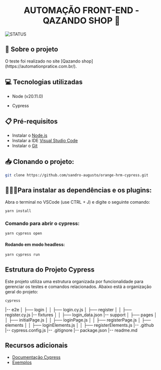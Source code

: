 

<h1 align="center"> AUTOMAÇÃO FRONT-END - QAZANDO SHOP 🍊</h1>

![STATUS](https://img.shields.io/static/v1?label=STATUS&message=%20Finalizado&color=&style=for-the-badge)


## 💬 Sobre o projeto
<p> O teste foi realizado no site [Qazando shop](https://automationpratice.com.br/). </p>

## 💻 Tecnologias utilizadas

- Node (v20.11.0)

- Cypress

## 📋 Pré-requisitos
- Instalar o [Node.js](https://nodejs.org/)
- Instalar a IDE [Visual Studio Code](https://code.visualstudio.com/download)
- Instalar o [Git](https://git-scm.com/downloads) 

##  📥 Clonando o projeto:
```bash
git clone https://github.com/sandro-augusto/orange-hrm-cypress.git
  ```

##  👩🏻‍💻​ Para instalar as dependências e os plugins:

Abra o terminal no VSCode (use CTRL + J) e digite o seguinte comando:

```bash
yarn install
  ```

### Comando para abrir o cypress:

```bash
yarn cypress open
  ```

#### Rodando em modo headless:
```bash
yarn cypress run
```

## Estrutura do Projeto Cypress

Este projeto utiliza uma estrutura organizada por funcionalidade para gerenciar os testes e comandos relacionados. Abaixo está a organização geral do projeto:

    cypress
|-- e2e
│   ├── login
│   │   ├── login.cy.js
│   ├── register
│   │   ├── register.cy.js
|-- fixtures
│   │   ├── login_data.json
|-- support
│   ├── pages
│   │   ├── initialPage.js
│   │   ├── loginPage.js
│   │   ├── registerPage.js
│   ├── elements
│   │   ├── loginElements.js
│   │   ├── registerElements.js
|-- .github
|-- cypress.config.js
|-- .gitignore
|-- package.json
|-- readme.md

## Recursos adicionais
- [Documentação Cypress](https://docs.cypress.io/guides/overview/why-cypress)
- [Exemplos](https://github.com/cypress-io/cypress-example-recipes)